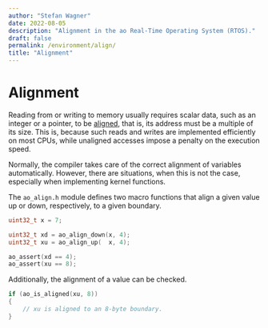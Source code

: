 ```yaml
---
author: "Stefan Wagner"
date: 2022-08-05
description: "Alignment in the ao Real-Time Operating System (RTOS)."
draft: false
permalink: /environment/align/
title: "Alignment"
---
```


# Alignment

Reading from or writing to memory usually requires scalar data, such as an integer or a pointer, to be [aligned](https://en.wikipedia.org/wiki/Data_structure_alignment), that is, its address must be a multiple of its size. This is, because such reads and writes are implemented efficiently on most CPUs, while unaligned accesses impose a penalty on the execution speed.

Normally, the compiler takes care of the correct alignment of variables automatically. However, there are situations, when this is not the case, especially when implementing kernel functions.

The `ao_align.h` module defines two macro functions that align a given value up or down, respectively, to a given boundary.

```c
uint32_t x = 7;
```

```c
uint32_t xd = ao_align_down(x, 4);
uint32_t xu = ao_align_up(  x, 4);
```

```c
ao_assert(xd == 4);
ao_assert(xu == 8);
```

Additionally, the alignment of a value can be checked.

```c
if (ao_is_aligned(xu, 8))
{
    // xu is aligned to an 8-byte boundary.
}
```
